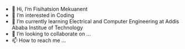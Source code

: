 - 👋 Hi, I’m Fisihatsion Mekuanent
- 👀 I’m interested in Coding 
- 🌱 I’m currently learning Electrical and Computer Engineering at Addis Ababa Institue of Technology
- 💞️ I’m looking to collaborate on ...
- 📫 How to reach me ...

<!---
fish2492/fish2492 is a ✨ special ✨ repository because its `README.md` (this file) appears on your GitHub profile.
You can click the Preview link to take a look at your changes.
--->
